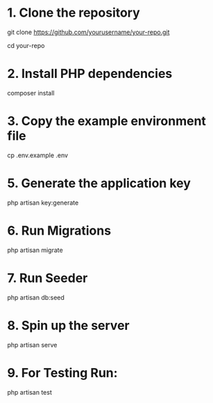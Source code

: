 # 1. Clone the repository
git clone https://github.com/yourusername/your-repo.git

cd your-repo

# 2. Install PHP dependencies
composer install

# 3. Copy the example environment file
cp .env.example .env

# 5. Generate the application key
php artisan key:generate

# 6. Run Migrations
php artisan migrate

# 7. Run Seeder
php artisan db:seed

# 8. Spin up the server
php artisan serve

# 9. For Testing Run:
php artisan test
